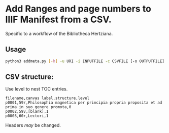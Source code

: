 # Add Ranges and page numbers to IIIF Manifest from a CSV.

Specific to a workflow of the Bibliotheca Hertziana.

## Usage

```sh
python3 addmeta.py [-h] -u URI -i INPUTFILE -c CSVFILE [-o OUTPUTFILE]
```

## CSV structure:

Use level to nest TOC entries.

```csv
filename,canvas label,structure,level
p0001,59r,Philosophia magnetica per principia propria proposita et ad prima in suo genere promota,0
p0002,59v,[blank],1
p0003,60r,Lectori,1
```

Headers _may_ be changed.
